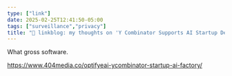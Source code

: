 ```yaml
---
type: ["link"]
date: 2025-02-25T12:41:50-05:00
tags: ["surveillance","privacy"]
title: "🔗 linkblog: my thoughts on 'Y Combinator Supports AI Startup Dehumanizing Factory Workers'"
---
```

What gross software.

https://www.404media.co/optifyeai-ycombinator-startup-ai-factory/

